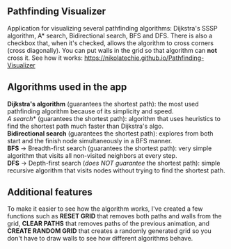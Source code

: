 ## Pathfinding Visualizer
Application for visualizing several pathfinding algorithms: Dijkstra's SSSP algorithm, A* search, Bidirectional search, BFS and DFS. There is also a checkbox that, when it's checked, allows the algorithm to cross corners (cross diagonally). You can put walls in the grid so that algorithm can **not** cross it. See how it works: https://nikolatechie.github.io/Pathfinding-Visualizer

## Algorithms used in the app
**Dijkstra's algorithm** (guarantees the shortest path): the most used pathfinding algorithm because of its simplicity and speed.<br>
**A* search** (guarantees the shortest path): algorithm that uses heuristics to find the shortest path much faster than Dijkstra's algo.<br>
**Bidirectional search** (guarantees the shortest path): explores from both start and the finish node simultaneously in a BFS manner.<br>
**BFS** -> Breadth-first search (guarantees the shortest path): very simple algorithm that visits all non-visited neighbors at every step.<br>
**DFS** -> Depth-first search (*does NOT guarantee* the shortest path): simple recursive algorithm that visits nodes without trying to find the shortest path.<br>

## Additional features
To make it easier to see how the algorithm works, I've created a few functions such as **RESET GRID** that removes both paths and walls from the grid, **CLEAR PATHS** that removes paths of the previous animation, and **CREATE RANDOM GRID** that creates a randomly generated grid so you don't have to draw walls to see how different algorithms behave.
